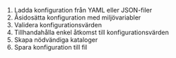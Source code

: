 
1. Ladda konfiguration från YAML eller JSON-filer
2. Åsidosätta konfiguration med miljövariabler
3. Validera konfigurationsvärden
4. Tillhandahålla enkel åtkomst till konfigurationsvärden
5. Skapa nödvändiga kataloger
6. Spara konfiguration till fil
